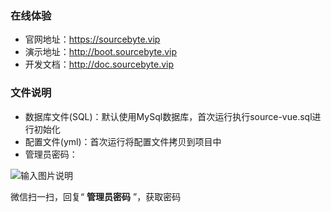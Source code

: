 ### 在线体验

* 官网地址：https://sourcebyte.vip
* 演示地址：http://boot.sourcebyte.vip
* 开发文档：http://doc.sourcebyte.vip

### 文件说明

* 数据库文件(SQL)：默认使用MySql数据库，首次运行执行source-vue.sql进行初始化
* 配置文件(yml)：首次运行将配置文件拷贝到项目中
* 管理员密码：

![输入图片说明](https://sourcebyte.vip/web-api/profile/upload/2022/10/18/bce03408-ee8e-4dd7-b54d-60a571d2bb2a.jpg)

微信扫一扫，回复“ **管理员密码** ”，获取密码


